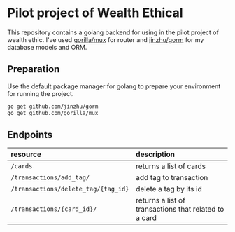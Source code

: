 # Pilot project of Wealth Ethical

This repository contains a golang backend for using in the pilot project of wealth ethic.
I've used [gorilla/mux](https://github.com/gorilla/mux) for router and [jinzhu/gorm](https://github.com/jinzhu/gorm) for my database models and ORM.

## Preparation

Use the default package manager for golang to prepare your environment for running the project.

```bash
go get github.com/jinzhu/gorm
go get github.com/gorilla/mux
```

## Endpoints


| resource      | description                       |
|:--------------|:----------------------------------|
| `/cards`      | returns a list of cards
| `/transactions/add_tag/`    | add tag to transaction
| `/transactions/delete_tag/{tag_id}` | delete a tag by its id |
| `/transactions/{card_id}/`      | returns a list of transactions that related to a card |

